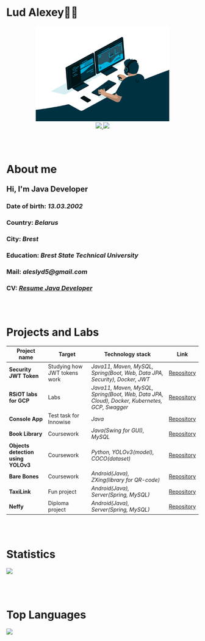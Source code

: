 <div id="name">
    <h1>Lud Alexey👨‍💻</h1>
</div>


<div id="header" align="center">
    <img src="asserts/coder.gif" width="350" height="250"/>
</div>


<div id="links" align="center">
    <a href="https://www.linkedin.com/in/alexey-lud/">
        <img src="https://img.shields.io/badge/LinkedIn-0046c7?logo=linkedin&logoColor=white&style=for-the-badge">
    </a>
    <a href="https://t.me/Alexey_Lud">
        <img src="https://img.shields.io/badge/Telegram-059fff?logo=telegram&logoColor=white&style=for-the-badge">
    </a>
</div>

<br></br>

<div id="headabout">
    <h1>About me</h1>
    <h3><b><big>Hi, I'm Java Developer</big></b></h3>
    <h3><b>Date of birth:</b> <i>13.03.2002</i></h3>
    <h3><b>Country:</b> <i>Belarus</i></h3>
    <h3><b>City:</b> <i>Brest</i></h3>
    <h3><b>Education:</b> <i>Brest State Technical University</i></h3>
    <h3><b>Mail:</b> <i>aleslyd5@gmail.com</i></h3>
    <h3><b>CV:</b> <i><a href="https://drive.google.com/file/d/1CmwgI_yFQXlPcvpHt1SL05zVx2_txDJO/view?usp=sharing">Resume Java Developer</a></i></h3>
</div>

<br></br>

<div id="projlabs">
    <h1>Projects and Labs</h1>
    <table>
        <thead>
            <tr>
                <th>Project name</th>
                <th>Target</th>
                <th>Technology stack</th>
                <th>Link</th>
            </tr>
        </thead>
        <tbody>
            <tr>
                <td><strong>Security JWT Token</strong></td>
                <td>Studying how JWT tokens work</td>
                <td><em>Java11, Maven, MySQL, Spring(Boot, Web, Data JPA, Security), Docker, JWT</em></td>
                <td><a href="https://github.com/AlexeyLud/Security-JWT-Token">Repository</a></td>
            </tr>
            <tr>
                <td><strong>RSiOT labs for GCP</strong></td>
                <td>Labs</td>
                <td><em>Java11, Maven, MySQL, Spring(Boot, Web, Data JPA, Cloud), Docker, Kubernetes, GCP, Swagger</em></td>
                <td><a href="https://github.com/AlexeyLud/Backend-web-app">Repository</a></td>
            </tr>
            <tr>
                <td><strong>Console App</strong></td>
                <td>Test task for Innowise</td>
                <td><em>Java</em></td>
                <td><a href="https://github.com/AlexeyLud/ConsoleApp">Repository</a></td>
            </tr>
            <tr>
                <td><strong>Book Library</strong></td>
                <td>Coursework</td>
                <td><em>Java(Swing for GUI), MySQL</em></td>
                <td><a href="https://github.com/AlexeyLud/BookLibrary">Repository</a></td>
            </tr>
            <tr>
                <td><strong>Objects detection using YOLOv3</strong></td>
                <td>Coursework</td>
                <td><em>Python, YOLOv3(model), COCO(dataset)</em></td>
                <td><a href="https://github.com/AlexeyLud/Detector-On-Python-Use-YOLOv3">Repository</a></td>
            </tr>
            <tr>
                <td><strong>Bare Bones</strong></td>
                <td>Coursework</td>
                <td><em>Android(Java), ZXing(library for QR-code)</em></td>
                <td><a href="https://github.com/AlexeyLud/Mobile-QR-Scanner-For-Restaurent">Repository</a></td>
            </tr>
            <tr>
                <td><strong>TaxiLink</strong></td>
                <td>Fun project</td>
                <td><em>Android(Java), Server(Spring, MySQL)</em></td>
                <td><a href="https://github.com/AlexeyLud/Android-app-for-taxi">Repository</a></td>
            </tr>
            <tr>
                <td><strong>Neffy</strong></td>
                <td>Diploma project</td>
                <td><em>Android(Java), Server(Spring, MySQL)</em></td>
                <td><a href="https://github.com/AlexeyLud/Android-app-for-caffe">Repository</a></td>
            </tr>
        </tbody>
    </table>
</div>

<br></br>

<div id="stats">
    <h1>Statistics</h1>
</div>

<img src="https://github-readme-stats.vercel.app/api?username=AlexeyLud&show_icons=true&theme=highcontrast">

<br></br>

<div id="toplangs">
    <h1>Top Languages</h1>
</div>

<img src="https://github-readme-stats.vercel.app/api/top-langs/?username=AlexeyLud&theme=highcontrast">

